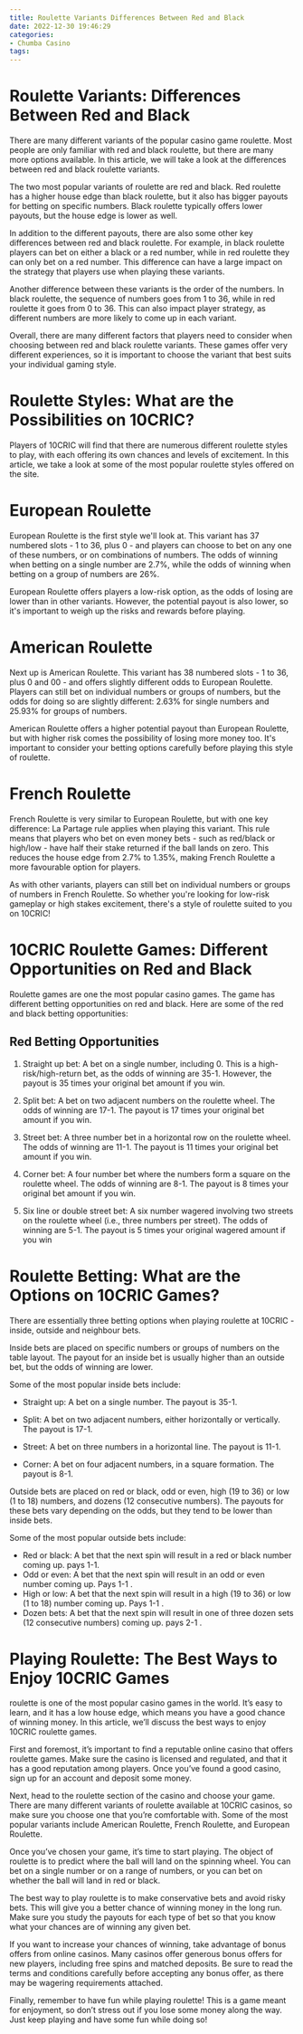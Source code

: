 ```yaml
---
title: Roulette Variants Differences Between Red and Black
date: 2022-12-30 19:46:29
categories:
- Chumba Casino
tags:
---
```



#  Roulette Variants: Differences Between Red and Black

There are many different variants of the popular casino game roulette. Most people are only familiar with red and black roulette, but there are many more options available. In this article, we will take a look at the differences between red and black roulette variants.

The two most popular variants of roulette are red and black. Red roulette has a higher house edge than black roulette, but it also has bigger payouts for betting on specific numbers. Black roulette typically offers lower payouts, but the house edge is lower as well.

In addition to the different payouts, there are also some other key differences between red and black roulette. For example, in black roulette players can bet on either a black or a red number, while in red roulette they can only bet on a red number. This difference can have a large impact on the strategy that players use when playing these variants.

Another difference between these variants is the order of the numbers. In black roulette, the sequence of numbers goes from 1 to 36, while in red roulette it goes from 0 to 36. This can also impact player strategy, as different numbers are more likely to come up in each variant.

Overall, there are many different factors that players need to consider when choosing between red and black roulette variants. These games offer very different experiences, so it is important to choose the variant that best suits your individual gaming style.

#  Roulette Styles: What are the Possibilities on 10CRIC?

Players of 10CRIC will find that there are numerous different roulette styles to play, with each offering its own chances and levels of excitement. In this article, we take a look at some of the most popular roulette styles offered on the site.

# European Roulette

European Roulette is the first style we'll look at. This variant has 37 numbered slots - 1 to 36, plus 0 - and players can choose to bet on any one of these numbers, or on combinations of numbers. The odds of winning when betting on a single number are 2.7%, while the odds of winning when betting on a group of numbers are 26%.

European Roulette offers players a low-risk option, as the odds of losing are lower than in other variants. However, the potential payout is also lower, so it's important to weigh up the risks and rewards before playing.

# American Roulette

Next up is American Roulette. This variant has 38 numbered slots - 1 to 36, plus 0 and 00 - and offers slightly different odds to European Roulette. Players can still bet on individual numbers or groups of numbers, but the odds for doing so are slightly different: 2.63% for single numbers and 25.93% for groups of numbers.

American Roulette offers a higher potential payout than European Roulette, but with higher risk comes the possibility of losing more money too. It's important to consider your betting options carefully before playing this style of roulette.

# French Roulette

French Roulette is very similar to European Roulette, but with one key difference: La Partage rule applies when playing this variant. This rule means that players who bet on even money bets - such as red/black or high/low - have half their stake returned if the ball lands on zero. This reduces the house edge from 2.7% to 1.35%, making French Roulette a more favourable option for players.

As with other variants, players can still bet on individual numbers or groups of numbers in French Roulette. So whether you're looking for low-risk gameplay or high stakes excitement, there's a style of roulette suited to you on 10CRIC!

#  10CRIC Roulette Games: Different Opportunities on Red and Black

Roulette games are one the most popular casino games. The game has different betting opportunities on red and black. Here are some of the red and black betting opportunities:

## Red Betting Opportunities

1) Straight up bet: A bet on a single number, including 0. This is a high-risk/high-return bet, as the odds of winning are 35-1. However, the payout is 35 times your original bet amount if you win.

2) Split bet: A bet on two adjacent numbers on the roulette wheel. The odds of winning are 17-1. The payout is 17 times your original bet amount if you win.

3) Street bet: A three number bet in a horizontal row on the roulette wheel. The odds of winning are 11-1. The payout is 11 times your original bet amount if you win.

4) Corner bet: A four number bet where the numbers form a square on the roulette wheel. The odds of winning are 8-1. The payout is 8 times your original bet amount if you win.

5) Six line or double street bet: A six number wagered involving two streets on the roulette wheel (i.e., three numbers per street). The odds of winning are 5-1. The payout is 5 times your original wagered amount if you win

#  Roulette Betting: What are the Options on 10CRIC Games?

There are essentially three betting options when playing roulette at 10CRIC - inside, outside and neighbour bets.

Inside bets are placed on specific numbers or groups of numbers on the table layout. The payout for an inside bet is usually higher than an outside bet, but the odds of winning are lower.

Some of the most popular inside bets include:

- Straight up: A bet on a single number. The payout is 35-1.

- Split: A bet on two adjacent numbers, either horizontally or vertically. The payout is 17-1.

- Street: A bet on three numbers in a horizontal line. The payout is 11-1.

- Corner: A bet on four adjacent numbers, in a square formation. The payout is 8-1.

Outside bets are placed on red or black, odd or even, high (19 to 36) or low (1 to 18) numbers, and dozens (12 consecutive numbers). The payouts for these bets vary depending on the odds, but they tend to be lower than inside bets.

Some of the most popular outside bets include:

- Red or black: A bet that the next spin will result in a red or black number coming up. pays 1-1. 
- Odd or even: A bet that the next spin will result in an odd or even number coming up. Pays 1-1 .  
- High or low: A bet that the next spin will result in a high (19 to 36) or low (1 to 18) number coming up. Pays 1-1 .   
- Dozen bets: A bet that the next spin will result in one of three dozen sets (12 consecutive numbers) coming up. pays 2-1 .

#  Playing Roulette: The Best Ways to Enjoy 10CRIC Games

roulette is one of the most popular casino games in the world. It’s easy to learn, and it has a low house edge, which means you have a good chance of winning money. In this article, we’ll discuss the best ways to enjoy 10CRIC roulette games.

First and foremost, it’s important to find a reputable online casino that offers roulette games. Make sure the casino is licensed and regulated, and that it has a good reputation among players. Once you’ve found a good casino, sign up for an account and deposit some money.

Next, head to the roulette section of the casino and choose your game. There are many different variants of roulette available at 10CRIC casinos, so make sure you choose one that you’re comfortable with. Some of the most popular variants include American Roulette, French Roulette, and European Roulette.

Once you’ve chosen your game, it’s time to start playing. The object of roulette is to predict where the ball will land on the spinning wheel. You can bet on a single number or on a range of numbers, or you can bet on whether the ball will land in red or black.

The best way to play roulette is to make conservative bets and avoid risky bets. This will give you a better chance of winning money in the long run. Make sure you study the payouts for each type of bet so that you know what your chances are of winning any given bet.

If you want to increase your chances of winning, take advantage of bonus offers from online casinos. Many casinos offer generous bonus offers for new players, including free spins and matched deposits. Be sure to read the terms and conditions carefully before accepting any bonus offer, as there may be wagering requirements attached.

Finally, remember to have fun while playing roulette! This is a game meant for enjoyment, so don’t stress out if you lose some money along the way. Just keep playing and have some fun while doing so!